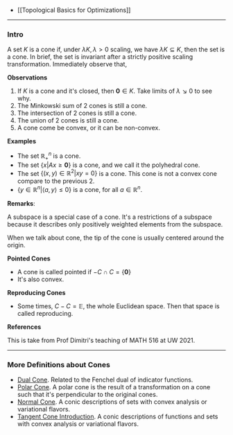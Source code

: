 - [[Topological Basics for Optimizations]]


---
### **Intro**

A set $K$ is a cone if, under $\lambda K, \lambda > 0$ scaling, we have $\lambda K\subseteq K$, then the set is a cone. 
In brief, the set is invariant after a strictly positive scaling transformation. 
Immediately observe that, 

**Observations**

1. If $K$ is a cone and it's closed, then $\mathbf 0 \in K$. Take limits of $\lambda \searrow 0$ to see why. 
2. The Minkowski sum of 2 cones is still a cone. 
3. The intersection of 2 cones is still a cone. 
4. The union of 2 cones is still a cone. 
5. A cone come be convex, or it can be non-convex.

**Examples** 

* The set $\mathbb{R}^n_+$ is a cone. 
* The set $\{x| Ax \ge \mathbf 0\}$ is a cone, and we call it the polyhedral cone. 
* The set $\{(x, y)\in \mathbb R^2 | xy = 0\}$ is a cone. This cone is not a convex cone compare to the previous 2. 
* $\{y \in \mathbb R^n | \langle a, y\rangle \le 0\}$ is a cone, for all $a \in \mathbb R^n$. 

**Remarks**: 

A subspace is a special case of a cone. 
It's a restrictions of a subspace because it describes only positively weighted elements from the subspace. 

When we talk about cone, the tip of the cone is usually centered around the origin. 

**Pointed Cones**
* A cone is called pointed if $-C \cap C= \{\mathbf 0\}$
* It's also convex. 

**Reproducing Cones**
* Some times, $C - C = \mathbb E$, the whole Euclidean space. Then that space is called reproducing. 

**References**

This is take from Prof Dimitri's teaching of MATH 516 at UW 2021. 

----
### **More Definitions about Cones**

- [Dual Cone](Dual%20Cone.md). Related to the Fenchel dual of indicator functions. 
- [Polar Cone](Polar%20Cone.md). A polar cone is the result of a transformation on a cone such that it's perpendicular to the original cones. 
- [Normal Cone](Normal%20Cone.md). A conic descriptions of sets with convex analysis or variational flavors. 
- [Tangent Cone Introduction](AMATH%20516%20Numerical%20Optimizations/Background/Tangent%20Cone%20Introduction.md). A conic descriptions of functions and sets with convex analysis or variational flavors. 